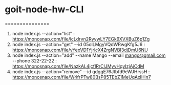 # goit-node-hw-CLI

===============

1.  node index.js --action="list" : https://monosnap.com/file/lcLdrvn2RyywLY7EGk9XVXBuZ6p1Zg
2.  node index.js --action="get" --id 05olLMgyVQdWRwgKfg5J6 : https://monosnap.com/file/vYeoVD1YjrlcX4ZrgNVBI3djDmU6NU
3.  node index.js --action="add" --name Mango --email mango@gmail.com --phone 322-22-22 : https://monosnap.com/file/NazkAL4jcfIRrClJMyvHqyIzjAjCdM
4.  node index.js --action="remove" --id qdggE76Jtbfd9eWJHrssH : https://monosnap.com/file/W4frPTw80BsP85TEbZ1MeUqAxlHln7

